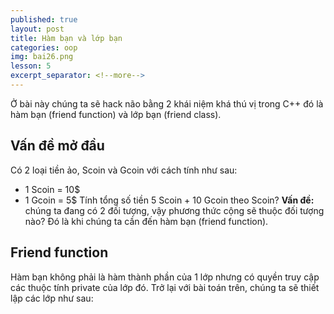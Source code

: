 ```yaml
---
published: true
layout: post
title: Hàm bạn và lớp bạn
categories: oop
img: bai26.png
lesson: 5
excerpt_separator: <!--more-->
---
```

Ở bài này chúng ta sẽ hack não bằng 2 khái niệm khá thú vị trong C++ đó là hàm bạn (friend function) và lớp bạn (friend class).
## Vấn đề mở đầu
Có 2 loại tiền ảo, Scoin và Gcoin với cách tính như sau:
- 1 Scoin = 10$
- 1 Gcoin = 5$
Tính tổng số tiền 5 Scoin + 10 Gcoin theo Scoin?
**Vấn đề:** chúng ta đang có 2 đối tượng, vậy phương thức cộng sẽ thuộc đối tượng nào? Đó là khi chúng ta cần đến hàm bạn (friend function).

## Friend function
Hàm bạn không phải là hàm thành phần của 1 lớp nhưng có quyền truy cập các thuộc tính private của lớp đó.
Trở lại với bài toán trên, chúng ta sẽ thiết lập các lớp như sau:

